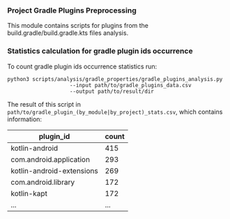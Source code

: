 ### Project Gradle Plugins Preprocessing

This module contains scripts for plugins from the build.gradle/build.gradle.kts files analysis.

### Statistics calculation for gradle plugin ids occurrence

To count gradle plugin ids occurrence statistics run:

``` 
python3 scripts/analysis/gradle_properties/gradle_plugins_analysis.py 
                    --input path/to/gradle_plugins_data.csv 
                    --output path/to/result/dir 
```

The result of this script in `path/to/gradle_plugin_(by_module|by_project)_stats.csv`, which contains information:


| plugin_id | count |
| ----- | ---- |
| kotlin-android | 415 |
| com.android.application | 293 |
| kotlin-android-extensions | 269 |
| com.android.library | 172 |
| kotlin-kapt | 172 |
| ... | ... |
